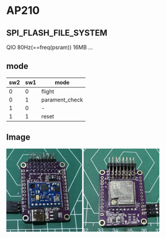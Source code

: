 # AP210
## SPI_FLASH_FILE_SYSTEM
QIO 80Hz(==freq(psram)) 16MB
...
## mode
sw2 | sw1 | mode
--- | --- | ----
 0  |  0  | flight
 0  |  1  | parament_check
 1  |  0  | -
 1  |  1  | reset

## Image
<left class="half">
<img src="./pic/board_up.JPG" height=220 width=200/>
<img src="./pic/board_bottom.JPG" height=220 width=200/>
</left>
